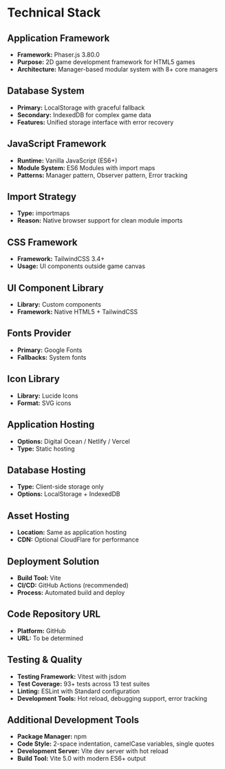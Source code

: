 # Technical Stack

## Application Framework
- **Framework:** Phaser.js 3.80.0
- **Purpose:** 2D game development framework for HTML5 games
- **Architecture:** Manager-based modular system with 8+ core managers

## Database System
- **Primary:** LocalStorage with graceful fallback
- **Secondary:** IndexedDB for complex game data
- **Features:** Unified storage interface with error recovery

## JavaScript Framework
- **Runtime:** Vanilla JavaScript (ES6+)
- **Module System:** ES6 Modules with import maps
- **Patterns:** Manager pattern, Observer pattern, Error tracking

## Import Strategy
- **Type:** importmaps
- **Reason:** Native browser support for clean module imports

## CSS Framework
- **Framework:** TailwindCSS 3.4+
- **Usage:** UI components outside game canvas

## UI Component Library
- **Library:** Custom components
- **Framework:** Native HTML5 + TailwindCSS

## Fonts Provider
- **Primary:** Google Fonts
- **Fallbacks:** System fonts

## Icon Library
- **Library:** Lucide Icons
- **Format:** SVG icons

## Application Hosting
- **Options:** Digital Ocean / Netlify / Vercel
- **Type:** Static hosting

## Database Hosting
- **Type:** Client-side storage only
- **Options:** LocalStorage + IndexedDB

## Asset Hosting
- **Location:** Same as application hosting
- **CDN:** Optional CloudFlare for performance

## Deployment Solution
- **Build Tool:** Vite
- **CI/CD:** GitHub Actions (recommended)
- **Process:** Automated build and deploy

## Code Repository URL
- **Platform:** GitHub
- **URL:** To be determined

## Testing & Quality
- **Testing Framework:** Vitest with jsdom
- **Test Coverage:** 93+ tests across 13 test suites 
- **Linting:** ESLint with Standard configuration
- **Development Tools:** Hot reload, debugging support, error tracking

## Additional Development Tools
- **Package Manager:** npm
- **Code Style:** 2-space indentation, camelCase variables, single quotes
- **Development Server:** Vite dev server with hot reload
- **Build Tool:** Vite 5.0 with modern ES6+ output
